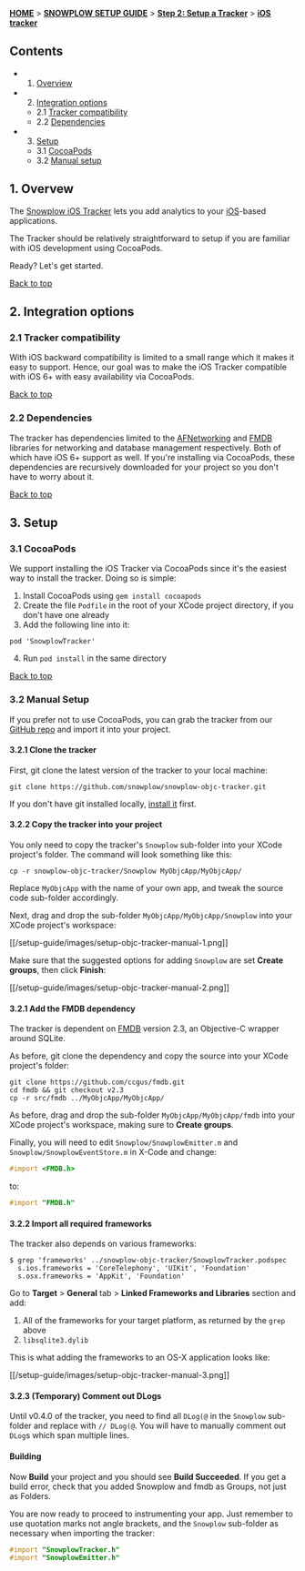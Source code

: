 <a name="top" />

[**HOME**](Home) > [**SNOWPLOW SETUP GUIDE**](Setting-up-Snowplow) > [**Step 2: Setup a Tracker**](Setting-up-a-Tracker) > [**iOS tracker**](iOS-tracker-setup)

## Contents

- 1. [Overview](#overview)
- 2. [Integration options](#integration-options)
  - 2.1 [Tracker compatibility](#compatibility)
  - 2.2 [Dependencies](#dependencies)
- 3. [Setup](#setup)
  - 3.1 [CocoaPods](#cocoapods)
  - 3.2 [Manual setup](#manual_setup)

<a name="overview" />

## 1. Overvew

The [Snowplow iOS Tracker](https://github.com/snowplow/snowplow-ios-tracker) lets you add analytics to your [iOS][ios]-based applications.

The Tracker should be relatively straightforward to setup if you are familiar with iOS development using CocoaPods.

Ready? Let's get started.

[Back to top](#top)

<a name="integration-options" />

## 2. Integration options

<a name="compatibility" />

### 2.1 Tracker compatibility

With iOS backward compatibility is limited to a small range which it makes it easy to support. Hence, our goal was to make the iOS Tracker compatible with iOS 6+ with easy availability via CocoaPods.

[Back to top](#top)

<a name="dependencies" />

### 2.2 Dependencies

The tracker has dependencies limited to the [AFNetworking][afnetworking] and [FMDB][fmdb] libraries for networking and database management respectively. Both of which have iOS 6+ support as well. If you're installing via CocoaPods, these dependencies are recursively downloaded for your project so you don't have to worry about it.

[Back to top](#top)

<a name="setup" />

## 3. Setup

<a name="cocoapods" />

### 3.1 CocoaPods
We support installing the iOS Tracker via CocoaPods since it's the easiest way to install the tracker. Doing so is simple:

1. Install CocoaPods using `gem install cocoapods`
2. Create the file `Podfile` in the root of your XCode project directory, if you don't have one already
3. Add the following line into it:
```
pod 'SnowplowTracker'
```
4. Run `pod install` in the same directory

[Back to top](#top)

<a name="manual_setup" />

### 3.2 Manual Setup

If you prefer not to use CocoaPods, you can grab the tracker from our [GitHub repo][ios-tracker-github] and import it into your project.

#### 3.2.1 Clone the tracker

First, git clone the latest version of the tracker to your local machine:

    git clone https://github.com/snowplow/snowplow-objc-tracker.git

If you don't have git installed locally, [install it][git] first.

#### 3.2.2 Copy the tracker into your project

You only need to copy the tracker's `Snowplow` sub-folder into your XCode project's folder. The command will look something like this:

    cp -r snowplow-objc-tracker/Snowplow MyObjcApp/MyObjcApp/

Replace `MyObjcApp` with the name of your own app, and tweak the source code sub-folder accordingly.

Next, drag and drop the sub-folder `MyObjcApp/MyObjcApp/Snowplow` into your XCode project's workspace:

[[/setup-guide/images/setup-objc-tracker-manual-1.png]]

Make sure that the suggested options for adding `Snowplow` are set **Create groups**, then click **Finish**:

[[/setup-guide/images/setup-objc-tracker-manual-2.png]]

#### 3.2.1 Add the FMDB dependency

The tracker is dependent on [FMDB][fmdb] version 2.3, an Objective-C wrapper around SQLite.

As before, git clone the dependency and copy the source into your XCode project's folder:

```
git clone https://github.com/ccgus/fmdb.git
cd fmdb && git checkout v2.3
cp -r src/fmdb ../MyObjcApp/MyObjcApp/
```

As before, drag and drop the sub-folder `MyObjcApp/MyObjcApp/fmdb` into your XCode project's workspace, making sure to **Create groups**.

Finally, you will need to edit `Snowplow/SnowplowEmitter.m` and `Snowplow/SnowplowEventStore.m` in X-Code and change:

```objective-c
#import <FMDB.h>
```

to:

```objective-c
#import "FMDB.h"
```

#### 3.2.2 Import all required frameworks

The tracker also depends on various frameworks:

```
$ grep 'frameworks' ../snowplow-objc-tracker/SnowplowTracker.podspec
  s.ios.frameworks = 'CoreTelephony', 'UIKit', 'Foundation'
  s.osx.frameworks = 'AppKit', 'Foundation'
```

Go to **Target** > **General** tab > **Linked Frameworks and Libraries** section and add:

1. All of the frameworks for your target platform, as returned by the `grep` above
2. `libsqlite3.dylib`

This is what adding the frameworks to an OS-X application looks like:

[[/setup-guide/images/setup-objc-tracker-manual-3.png]]

#### 3.2.3 (Temporary) Comment out DLogs

Until v0.4.0 of the tracker, you need to find all `DLog(@` in the `Snowplow` sub-folder and replace with `// DLog(@`. You will have to manually comment out `DLog`s which span multiple lines.

#### Building

Now **Build** your project and you should see **Build Succeeded**. If you get a build error, check that you added Snowplow and fmdb as Groups, not just as Folders.

You are now ready to proceed to instrumenting your app. Just remember to use quotation marks not angle brackets, and the `Snowplow` sub-folder as necessary when importing the tracker:

```objective-c
#import "SnowplowTracker.h"
#import "SnowplowEmitter.h"
```

[ios]: https://developer.apple.com/technologies/ios/
[ios-tracker-github]: https://github.com/snowplow/snowplow-ios-tracker

[afnetworking]: https://github.com/AFNetworking/AFNetworking
[fmdb]: https://github.com/ccgus/fmdb

[git]: http://git-scm.com/downloads
[fmdb]: https://github.com/ccgus/fmdb
